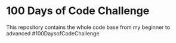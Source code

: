 # 100 Days of Code Challenge
This repository contains the whole code base from my beginner to advanced #100DaysofCodeChallenge
